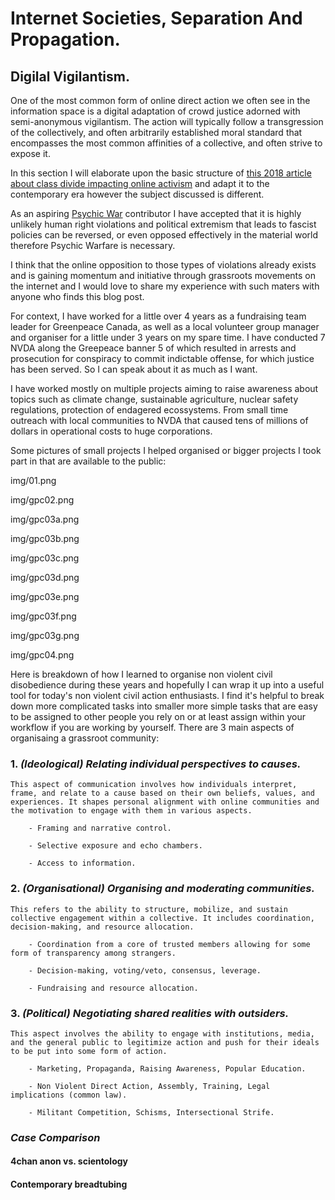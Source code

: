 # Internet Societies, Separation And Propagation.

## Digilal Vigilantism.

One of the most common form of online direct action we often see in the information space is a digital adaptation of crowd justice adorned with semi-anonymous vigilantism. The action will typically follow a transgression of the collectively, and often arbitrarily established moral standard that encompasses the most common affinities of a collective, and often strive to expose it.

In this section I will elaborate upon the basic structure of [this 2018 article about class divide impacting online activism](https://academic.oup.com/socpro/article/65/1/51/4795348) and adapt it to the contemporary era however the subject discussed is different.

As an aspiring [Psychic War](https://pondscum.gg/psychic-war/) contributor I have accepted that it is highly unlikely human right violations and political extremism that leads to fascist policies can be reversed, or even opposed effectively in the material world therefore Psychic Warfare is necessary.

I think that the online opposition to those types of violations already exists and is gaining momentum and initiative through grassroots movements on the internet and I would love to share my experience with such maters with anyone who finds this blog post.

For context, I have worked for a little over 4 years as a fundraising team leader for Greenpeace Canada, as well as a local volunteer group manager and organiser for a little under 3 years on my spare time.
I have conducted 7 NVDA along the Greepeace banner 5 of which resulted in arrests and prosecution for conspiracy to commit indictable offense, for which justice has been served. So I can speak about it as much as I want.

I have worked mostly on multiple projects aiming to raise awareness about topics such as climate change, sustainable agriculture, nuclear safety regulations, protection of endagered ecossystems. From small time outreach with local communities to NVDA that caused tens of millions of dollars in operational costs to huge corporations.

Some pictures of small projects I helped organised or bigger projects I took part in that are available to the public:

img/01.png

img/gpc02.png

img/gpc03a.png

img/gpc03b.png

img/gpc03c.png

img/gpc03d.png

img/gpc03e.png

img/gpc03f.png

img/gpc03g.png

img/gpc04.png

Here is breakdown of how I learned to organise non violent civil disobedience during these years and hopefully I can wrap it up into a useful tool for today's non violent civil action enthusiasts.
I find it's helpful to break down more complicated tasks into smaller more simple tasks that are easy to be assigned to other people you rely on or at least assign within your workflow if you are working by yourself. There are 3 main aspects of organisaing a grassroot community:

### 1. *(Ideological)* _**Relating individual perspectives to causes.**_

    This aspect of communication involves how individuals interpret, frame, and relate to a cause based on their own beliefs, values, and experiences. It shapes personal alignment with online communities and the motivation to engage with them in various aspects.

        - Framing and narrative control.

        - Selective exposure and echo chambers.

        - Access to information.

### 2. *(Organisational)* _**Organising and moderating communities.**_

    This refers to the ability to structure, mobilize, and sustain collective engagement within a collective. It includes coordination, decision-making, and resource allocation.

        - Coordination from a core of trusted members allowing for some form of transparency among strangers.

        - Decision-making, voting/veto, consensus, leverage.

        - Fundraising and resource allocation.

### 3. *(Political)* _**Negotiating shared realities with outsiders.**_

    This aspect involves the ability to engage with institutions, media, and the general public to legitimize action and push for their ideals to be put into some form of action.

        - Marketing, Propaganda, Raising Awareness, Popular Education.

        - Non Violent Direct Action, Assembly, Training, Legal implications (common law).

        - Militant Competition, Schisms, Intersectional Strife.

### **_Case Comparison_**

#### 4chan anon vs. scientology

#### Contemporary breadtubing